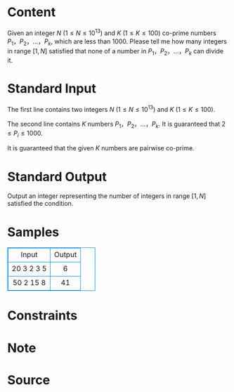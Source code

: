 
# Content

Given an integer $N$  ($1 \leq N \leq 10^{13}$) and $K$ ($1 \leq K \leq 100$) co-prime numbers $P_1，P_2，...，P_k$, which are less than 1000.  Please tell me how many integers in range $[1,N]$ satisfied that none of a number in $P_1，P_2，...，P_k$ can divide it.

# Standard Input

The first line contains two integers $N$ ($1 \leq N \leq 10^{13}$) and $K$ ($1 \leq K \leq 100$).

The second line contains $K$ numbers $P_1，P_2，...，P_k$. It is guaranteed that $2 \leq P_i \leq 1000$.

It is guaranteed that the given $K$ numbers are pairwise co-prime.

# Standard Output

Output an integer representing the number of integers in range $[1,N]$ satisfied the condition.

# Samples

<style>
        table,table tr th, table tr td { border:1px solid #0094ff; }
        table { width: 200px; min-height: 25px; line-height: 25px; text-align: center; border-collapse: collapse;}   
    </style>
<table>
	<tr>
		<td>Input</td>
		<td>Output</td>
	</tr>
<tr><td>20 3
2 3 5</td><td>6</td></tr><tr><td>50 2
15 8</td><td>41</td></tr></table>


# Constraints



# Note



# Source



